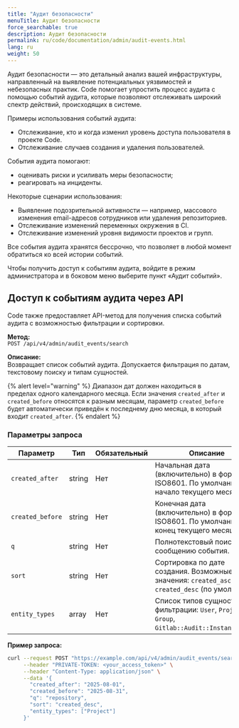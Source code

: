 ```yaml
---
title: "Аудит безопасности"
menuTitle: Аудит безопасности
force_searchable: true
description: Аудит безопасности
permalink: ru/code/documentation/admin/audit-events.html
lang: ru
weight: 50
---
```


Аудит безопасности — это детальный анализ вашей инфраструктуры, направленный на выявление потенциальных уязвимостей и небезопасных практик. Code помогает упростить процесс аудита с помощью событий аудита, которые позволяют отслеживать широкий спектр действий, происходящих в системе.

Примеры использования событий аудита:

- Отслеживание, кто и когда изменил уровень доступа пользователя в проекте Code.
- Отслеживание случаев создания и удаления пользователей.

События аудита помогают:

- оценивать риски и усиливать меры безопасности;
- реагировать на инциденты.

Некоторые сценарии использования:

- Выявление подозрительной активности — например, массового изменения email-адресов сотрудников или удаления репозиториев.
- Отслеживание изменений переменных окружения в CI.
- Отслеживание изменений уровня видимости проектов и групп.

Все события аудита хранятся бессрочно, что позволяет в любой момент обратиться ко всей истории событий.

Чтобы получить доступ к событиям аудита, войдите в режим администратора и в боковом меню выберите пункт «Аудит событий».

## Доступ к событиям аудита через API

Code также предоставляет API-метод для получения списка событий аудита с возможностью фильтрации и сортировки.

**Метод:**  
`POST /api/v4/admin/audit_events/search`

**Описание:**  
Возвращает список событий аудита. Допускается фильтрация по датам, текстовому поиску и типам сущностей.

{% alert level="warning" %}
Диапазон дат должен находиться в пределах одного календарного месяца. Если значения `created_after` и `created_before` относятся к разным месяцам, параметр `created_before` будет автоматически приведён к последнему дню месяца, в который входит `created_after`.
{% endalert %}

### Параметры запроса

| Параметр         | Тип    | Обязательный | Описание                                                                                      |
|------------------|--------|--------------|-----------------------------------------------------------------------------------------------|
| `created_after`  | string | Нет          | Начальная дата (включительно) в формате ISO8601. По умолчанию — начало текущего месяца.       |
| `created_before` | string | Нет          | Конечная дата (включительно) в формате ISO8601. По умолчанию — конец текущего месяца.         |
| `q`              | string | Нет          | Полнотекстовый поиск по сообщению события.                                                    |
| `sort`           | string | Нет          | Сортировка по дате создания. Возможные значения: `created_asc`, `created_desc` (по умолчанию). |
| `entity_types`   | array  | Нет          | Список типов сущностей для фильтрации: `User`, `Project`, `Group`, `Gitlab::Audit::InstanceScope`. |

**Пример запроса:**

```bash
curl --request POST "https://example.com/api/v4/admin/audit_events/search" \
     --header "PRIVATE-TOKEN: <your_access_token>" \
     --header "Content-Type: application/json" \
     --data '{
       "created_after": "2025-08-01",
       "created_before": "2025-08-31",
       "q": "repository",
       "sort": "created_desc",
       "entity_types": ["Project"]
     }'
```

